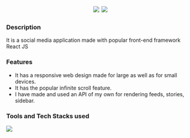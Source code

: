 <h1 align="center">
  <img src="https://readme-typing-svg.herokuapp.com/?font=Righteous&size=35&center=true&vCenter=true&width=700&height=70&duration=4000&lines=Snapgram+A+Social+Media+Application" />
  <img src="https://readme-typing-svg.herokuapp.com/?font=Righteous&size=35&center=true&vCenter=true&width=700&height=70&duration=4000&lines=Made+with+React+JS" />
</h1>

<h3>Description</h3>
<p>It is a social media application made with popular front-end framework React JS </p>

<h3>Features</h3>
<ul>
<li>It has a responsive web design made for large as well as for small devices.</li>
<li>It has the popular infinite scroll feature.</li>
<li>I have made and used an API of my own for rendering feeds, stories, sidebar.</li>
</ul>

<h3>Tools and Tech Stacks used</h3>
<img src="https://skillicons.dev/icons?i=react,javascript,html,css,vscode,github,appwrite,node" />
